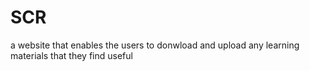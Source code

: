 # SCR
a website that enables the users to donwload and upload any learning materials that they find useful  

